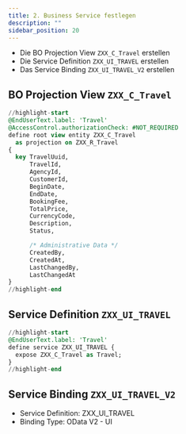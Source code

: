 ```yaml
---
title: 2. Business Service festlegen
description: ""
sidebar_position: 20
---
```


- Die BO Projection View `ZXX_C_Travel` erstellen
- Die Service Definition `ZXX_UI_TRAVEL` erstellen
- Das Service Binding `ZXX_UI_TRAVEL_V2` erstellen

## BO Projection View `ZXX_C_Travel`

```sql showLineNumbers
//highlight-start
@EndUserText.label: 'Travel'
@AccessControl.authorizationCheck: #NOT_REQUIRED
define root view entity ZXX_C_Travel
  as projection on ZXX_R_Travel
{
  key TravelUuid,
      TravelId,
      AgencyId,
      CustomerId,
      BeginDate,
      EndDate,
      BookingFee,
      TotalPrice,
      CurrencyCode,
      Description,
      Status,

      /* Administrative Data */
      CreatedBy,
      CreatedAt,
      LastChangedBy,
      LastChangedAt
}
//highlight-end
```

## Service Definition `ZXX_UI_TRAVEL`

```sql showLineNumbers
//highlight-start
@EndUserText.label: 'Travel'
define service ZXX_UI_TRAVEL {
  expose ZXX_C_Travel as Travel;
}
//highlight-end
```

## Service Binding `ZXX_UI_TRAVEL_V2`

- Service Definition: ZXX_UI_TRAVEL
- Binding Type: OData V2 - UI

